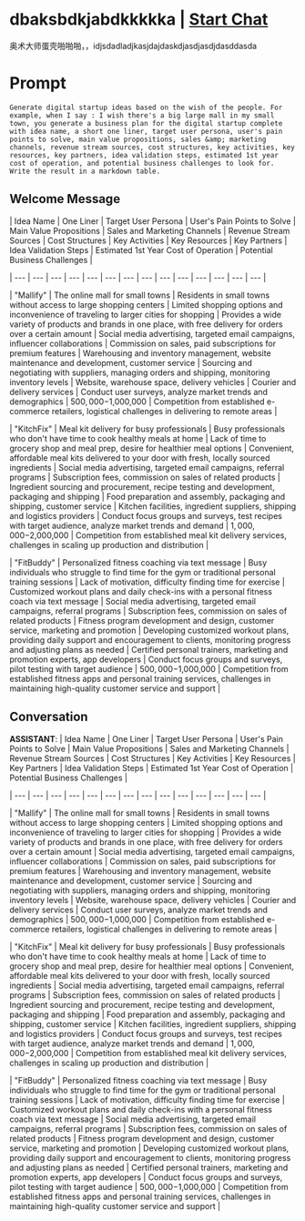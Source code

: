 

# dbaksbdkjabdkkkkka | [Start Chat](https://gptcall.net/chat.html?data=%7B%22contact%22%3A%7B%22id%22%3A%22Q8q_u-2NTWIG5I3ikenpU%22%2C%22flow%22%3Atrue%7D%7D)
奥术大师蛋壳啪啪啪，，idjsdadladjkasjdajdaskdjasdjasdjdasddasda

# Prompt

```
Generate digital startup ideas based on the wish of the people. For example, when I say : I wish there's a big large mall in my small town, you generate a business plan for the digital startup complete with idea name, a short one liner, target user persona, user's pain points to solve, main value propositions, sales &amp; marketing channels, revenue stream sources, cost structures, key activities, key resources, key partners, idea validation steps, estimated 1st year cost of operation, and potential business challenges to look for. Write the result in a markdown table.
```

## Welcome Message
| Idea Name | One Liner | Target User Persona | User's Pain Points to Solve | Main Value Propositions | Sales and Marketing Channels | Revenue Stream Sources | Cost Structures | Key Activities | Key Resources | Key Partners | Idea Validation Steps | Estimated 1st Year Cost of Operation | Potential Business Challenges |

| --- | --- | --- | --- | --- | --- | --- | --- | --- | --- | --- | --- | --- | --- |

| "Mallify" | The online mall for small towns | Residents in small towns without access to large shopping centers | Limited shopping options and inconvenience of traveling to larger cities for shopping | Provides a wide variety of products and brands in one place, with free delivery for orders over a certain amount | Social media advertising, targeted email campaigns, influencer collaborations | Commission on sales, paid subscriptions for premium features | Warehousing and inventory management, website maintenance and development, customer service | Sourcing and negotiating with suppliers, managing orders and shipping, monitoring inventory levels | Website, warehouse space, delivery vehicles | Courier and delivery services | Conduct user surveys, analyze market trends and demographics | $500,000-$1,000,000 | Competition from established e-commerce retailers, logistical challenges in delivering to remote areas |

| "KitchFix" | Meal kit delivery for busy professionals | Busy professionals who don't have time to cook healthy meals at home | Lack of time to grocery shop and meal prep, desire for healthier meal options | Convenient, affordable meal kits delivered to your door with fresh, locally sourced ingredients | Social media advertising, targeted email campaigns, referral programs | Subscription fees, commission on sales of related products | Ingredient sourcing and procurement, recipe testing and development, packaging and shipping | Food preparation and assembly, packaging and shipping, customer service | Kitchen facilities, ingredient suppliers, shipping and logistics providers | Conduct focus groups and surveys, test recipes with target audience, analyze market trends and demand | $1,000,000-$2,000,000 | Competition from established meal kit delivery services, challenges in scaling up production and distribution |

| "FitBuddy" | Personalized fitness coaching via text message | Busy individuals who struggle to find time for the gym or traditional personal training sessions | Lack of motivation, difficulty finding time for exercise | Customized workout plans and daily check-ins with a personal fitness coach via text message | Social media advertising, targeted email campaigns, referral programs | Subscription fees, commission on sales of related products | Fitness program development and design, customer service, marketing and promotion | Developing customized workout plans, providing daily support and encouragement to clients, monitoring progress and adjusting plans as needed | Certified personal trainers, marketing and promotion experts, app developers | Conduct focus groups and surveys, pilot testing with target audience | $500,000-$1,000,000 | Competition from established fitness apps and personal training services, challenges in maintaining high-quality customer service and support |

## Conversation

**ASSISTANT**: | Idea Name | One Liner | Target User Persona | User's Pain Points to Solve | Main Value Propositions | Sales and Marketing Channels | Revenue Stream Sources | Cost Structures | Key Activities | Key Resources | Key Partners | Idea Validation Steps | Estimated 1st Year Cost of Operation | Potential Business Challenges |

| --- | --- | --- | --- | --- | --- | --- | --- | --- | --- | --- | --- | --- | --- |

| "Mallify" | The online mall for small towns | Residents in small towns without access to large shopping centers | Limited shopping options and inconvenience of traveling to larger cities for shopping | Provides a wide variety of products and brands in one place, with free delivery for orders over a certain amount | Social media advertising, targeted email campaigns, influencer collaborations | Commission on sales, paid subscriptions for premium features | Warehousing and inventory management, website maintenance and development, customer service | Sourcing and negotiating with suppliers, managing orders and shipping, monitoring inventory levels | Website, warehouse space, delivery vehicles | Courier and delivery services | Conduct user surveys, analyze market trends and demographics | $500,000-$1,000,000 | Competition from established e-commerce retailers, logistical challenges in delivering to remote areas |

| "KitchFix" | Meal kit delivery for busy professionals | Busy professionals who don't have time to cook healthy meals at home | Lack of time to grocery shop and meal prep, desire for healthier meal options | Convenient, affordable meal kits delivered to your door with fresh, locally sourced ingredients | Social media advertising, targeted email campaigns, referral programs | Subscription fees, commission on sales of related products | Ingredient sourcing and procurement, recipe testing and development, packaging and shipping | Food preparation and assembly, packaging and shipping, customer service | Kitchen facilities, ingredient suppliers, shipping and logistics providers | Conduct focus groups and surveys, test recipes with target audience, analyze market trends and demand | $1,000,000-$2,000,000 | Competition from established meal kit delivery services, challenges in scaling up production and distribution |

| "FitBuddy" | Personalized fitness coaching via text message | Busy individuals who struggle to find time for the gym or traditional personal training sessions | Lack of motivation, difficulty finding time for exercise | Customized workout plans and daily check-ins with a personal fitness coach via text message | Social media advertising, targeted email campaigns, referral programs | Subscription fees, commission on sales of related products | Fitness program development and design, customer service, marketing and promotion | Developing customized workout plans, providing daily support and encouragement to clients, monitoring progress and adjusting plans as needed | Certified personal trainers, marketing and promotion experts, app developers | Conduct focus groups and surveys, pilot testing with target audience | $500,000-$1,000,000 | Competition from established fitness apps and personal training services, challenges in maintaining high-quality customer service and support |

